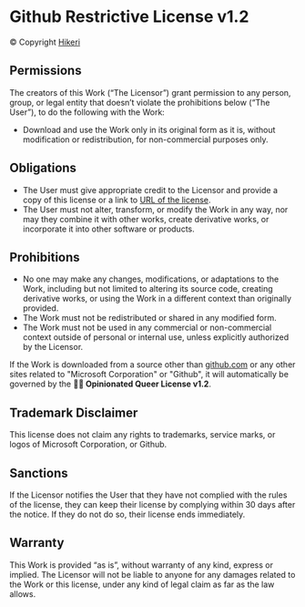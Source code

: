 # Github Restrictive License v1.2

© Copyright [Hikeri]()

## Permissions

The creators of this Work (“The Licensor”) grant permission to any person, group, or legal entity that doesn’t violate the prohibitions below (“The User”), to do the following with the Work:

- Download and use the Work only in its original form as it is, without modification or redistribution, for non-commercial purposes only.

## Obligations

- The User must give appropriate credit to the Licensor and provide a copy of this license or a link to [URL of the license](https://github.com/hikeri/Ripify/blob/main/LICENSE.md).
- The User must not alter, transform, or modify the Work in any way, nor may they combine it with other works, create derivative works, or incorporate it into other software or products.

## Prohibitions

- No one may make any changes, modifications, or adaptations to the Work, including but not limited to altering its source code, creating derivative works, or using the Work in a different context than originally provided.
- The Work must not be redistributed or shared in any modified form.
- The Work must not be used in any commercial or non-commercial context outside of personal or internal use, unless explicitly authorized by the Licensor.

If the Work is downloaded from a source other than [github.com](https://github.com) or any other sites related to "Microsoft Corporation" or "Github", it will automatically be governed by the **🏳️‍🌈 Opinionated Queer License v1.2**.

## Trademark Disclaimer

This license does not claim any rights to trademarks, service marks, or logos of Microsoft Corporation, or Github.

## Sanctions

If the Licensor notifies the User that they have not complied with the rules of the license,
they can keep their license by complying within 30 days after the notice.
If they do not do so, their license ends immediately.

## Warranty

This Work is provided “as is”, without warranty of any kind, express or implied.
The Licensor will not be liable to anyone for any damages related to the Work or this license,
under any kind of legal claim as far as the law allows.
